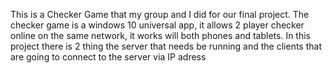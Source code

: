 This is a Checker Game that my group and I did for our final project. The checker game is a windows 10 universal app, it allows 2 player 
checker online on the same network, it works will both phones and tablets. In this project there is 2 thing the server that needs be running
and the clients that are going to connect to the server via IP adress
